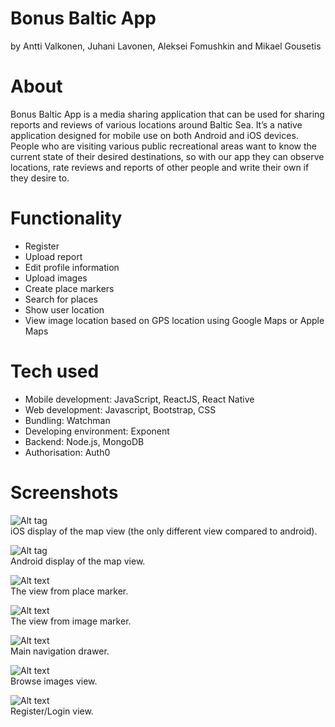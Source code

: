 # Bonus Baltic App
by Antti Valkonen, Juhani Lavonen, Aleksei Fomushkin and Mikael Gousetis

# About
Bonus Baltic App is a media sharing application that can be used for sharing reports and reviews of various locations around Baltic Sea. It’s a native application designed for mobile use on both Android and iOS devices. People who are visiting various public recreational areas want to know the current state of their desired destinations, so with our app they can observe locations, rate reviews and reports of other people and write their own if they desire to.

# Functionality
- Register
- Upload report
- Edit profile information
- Upload images
- Create place markers
- Search for places
- Show user location
- View image location based on GPS location using Google Maps or Apple Maps

# Tech used
- Mobile development: JavaScript, ReactJS, React Native
- Web development: Javascript, Bootstrap, CSS
- Bundling: Watchman
- Developing environment: Exponent
- Backend: Node.js, MongoDB
- Authorisation: Auth0


# Screenshots

![Alt tag](/assets/Ios.jpg?raw=true "iOS display of the map view (the only different view compared to android)")
</br>
iOS display of the map view (the only different view compared to android).

![Alt tag](/assets/and.png?raw=true "Android display of the map view")
</br>
Android display of the map view.

![Alt text](/assets/place.png?raw=true "The view from place marker")
</br>
The view from place marker.

![Alt text](/assets/rep.png?raw=true "The view from image marker")
</br>
The view from image marker.

![Alt text](/assets/nav.png?raw=true "Main navigation drawer")
</br>
Main navigation drawer.

![Alt text](/assets/browse.png?raw=true "Browse images view")
</br>
Browse images view.

![Alt text](/assets/reg.png?raw=true "Register/Login view")
</br>
Register/Login view.
